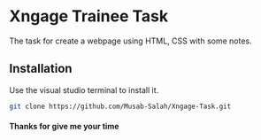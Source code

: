 # Xngage Trainee Task

The task for create a webpage using HTML, CSS with some notes.

## Installation

Use the visual studio terminal to install it.

```bash
git clone https://github.com/Musab-Salah/Xngage-Task.git
```

#### Thanks for give me your time
